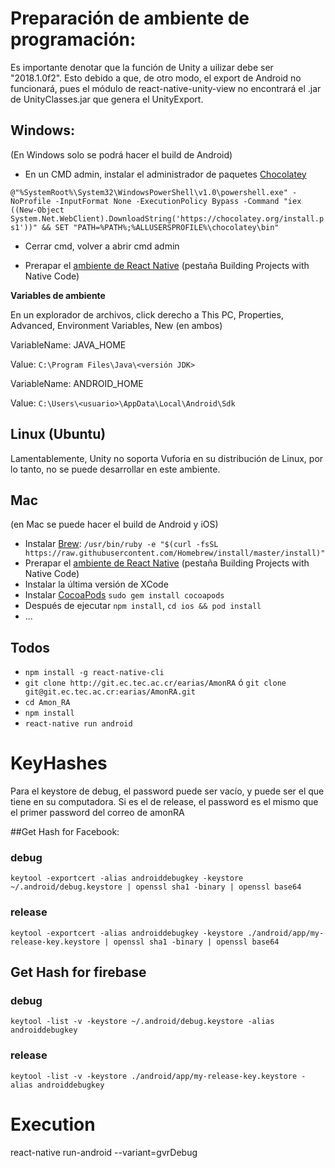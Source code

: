 # Preparación de ambiente de programación:

Es importante denotar que la función de Unity a uilizar debe ser "2018.1.0f2". Esto debido a que, de otro  modo, el export de Android no funcionará, pues el módulo de react-native-unity-view no encontrará el .jar de UnityClasses.jar que genera el UnityExport.

## Windows:
(En Windows solo se podrá hacer el build de Android)

* En un CMD admin, instalar el administrador de paquetes [Chocolatey](https://chocolatey.org/install)

`@"%SystemRoot%\System32\WindowsPowerShell\v1.0\powershell.exe" -NoProfile -InputFormat None -ExecutionPolicy Bypass -Command "iex ((New-Object System.Net.WebClient).DownloadString('https://chocolatey.org/install.ps1'))" && SET "PATH=%PATH%;%ALLUSERSPROFILE%\chocolatey\bin"`

* Cerrar cmd, volver a abrir cmd admin

* Prerapar el [ambiente de React Native](https://facebook.github.io/react-native/docs/getting-started.html) (pestaña Building Projects with Native Code)


**Variables de ambiente**

En un explorador de archivos, click derecho a This PC, Properties, Advanced, Environment Variables, New (en ambos)

VariableName: JAVA_HOME

Value: `C:\Program Files\Java\<versión JDK>`

VariableName: ANDROID_HOME 

Value: `C:\Users\<usuario>\AppData\Local\Android\Sdk`

## Linux (Ubuntu)
Lamentablemente, Unity no soporta Vuforia en su distribución de Linux, por lo tanto, no se puede desarrollar en este ambiente. 


## Mac
(en Mac se puede hacer el build de Android y iOS)
* Instalar [Brew](https://brew.sh/): `/usr/bin/ruby -e "$(curl -fsSL https://raw.githubusercontent.com/Homebrew/install/master/install)"`
* Prerapar el [ambiente de React Native](https://facebook.github.io/react-native/docs/getting-started.html) (pestaña Building Projects with Native Code)
* Instalar la última versión de XCode
* Instalar [CocoaPods](https://cocoapods.org/) `sudo gem install cocoapods`
* Después de ejecutar `npm install`, `cd ios && pod install`
* ...


## Todos

* `npm install -g react-native-cli`
* `git clone http://git.ec.tec.ac.cr/earias/AmonRA` ó `git clone git@git.ec.tec.ac.cr:earias/AmonRA.git`
* `cd Amon_RA`
* `npm install`
* `react-native run android`


# KeyHashes
Para el keystore de debug, el password puede ser vacío, y puede ser el que tiene en su computadora. Si es el de release, el password es el mismo que el primer password del correo de amonRA

##Get Hash for Facebook: 
### debug
`keytool -exportcert -alias androiddebugkey -keystore ~/.android/debug.keystore | openssl sha1 -binary | openssl base64`

### release
`keytool -exportcert -alias androiddebugkey -keystore ./android/app/my-release-key.keystore | openssl sha1 -binary | openssl base64`

## Get Hash for firebase
### debug
`keytool -list -v -keystore ~/.android/debug.keystore -alias androiddebugkey`


### release
`keytool -list -v -keystore ./android/app/my-release-key.keystore -alias androiddebugkey`

# Execution
react-native run-android --variant=gvrDebug
